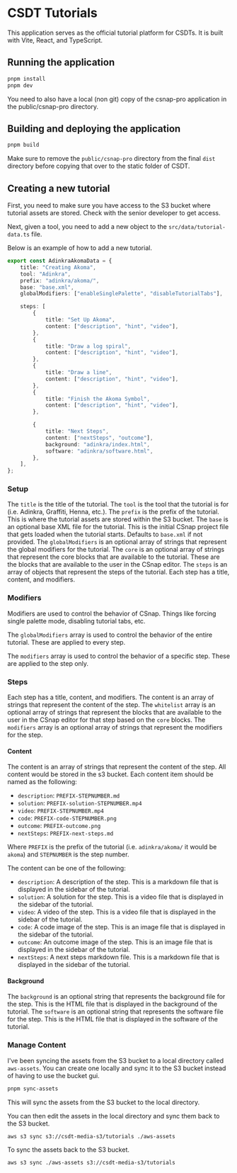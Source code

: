 # CSDT Tutorials

This application serves as the official tutorial platform for CSDTs. It is built with Vite, React, and TypeScript.

## Running the application

```bash
pnpm install
pnpm dev
```

You need to also have a local (non git) copy of the csnap-pro application in the public/csnap-pro directory.

## Building and deploying the application

```bash
pnpm build
```

Make sure to remove the `public/csnap-pro` directory from the final `dist` directory before copying that over to the static folder of CSDT.

## Creating a new tutorial

First, you need to make sure you have access to the S3 bucket where tutorial assets are stored. Check with the senior developer to get access.

Next, given a tool, you need to add a new object to the `src/data/tutorial-data.ts` file.

Below is an example of how to add a new tutorial.

```ts
export const AdinkraAkomaData = {
	title: "Creating Akoma",
	tool: "Adinkra",
	prefix: "adinkra/akoma/",
	base: "base.xml",
	globalModifiers: ["enableSinglePalette", "disableTutorialTabs"],

	steps: [
		{
			title: "Set Up Akoma",
			content: ["description", "hint", "video"],
		},
		{
			title: "Draw a log spiral",
			content: ["description", "hint", "video"],
		},
		{
			title: "Draw a line",
			content: ["description", "hint", "video"],
		},
		{
			title: "Finish the Akoma Symbol",
			content: ["description", "hint", "video"],
		},

		{
			title: "Next Steps",
			content: ["nextSteps", "outcome"],
			background: "adinkra/index.html",
			software: "adinkra/software.html",
		},
	],
};
```

### Setup

The `title` is the title of the tutorial.
The `tool` is the tool that the tutorial is for (i.e. Adinkra, Graffiti, Henna, etc.).
The `prefix` is the prefix of the tutorial. This is where the tutorial assets are stored within the S3 bucket.
The `base` is an optional base XML file for the tutorial. This is the initial CSnap project file that gets loaded when the tutorial starts. Defaults to `base.xml` if not provided.
The `globalModifiers` is an optional array of strings that represent the global modifiers for the tutorial.
The `core` is an optional array of strings that represent the core blocks that are available to the tutorial. These are the blocks that are available to the user in the CSnap editor.
The `steps` is an array of objects that represent the steps of the tutorial. Each step has a title, content, and modifiers.

### Modifiers

Modifiers are used to control the behavior of CSnap. Things like forcing single palette mode, disabling tutorial tabs, etc.

The `globalModifiers` array is used to control the behavior of the entire tutorial. These are applied to every step.

The `modifiers` array is used to control the behavior of a specific step. These are applied to the step only.

### Steps

Each step has a title, content, and modifiers.
The content is an array of strings that represent the content of the step.
The `whitelist` array is an optional array of strings that represent the blocks that are available to the user in the CSnap editor for that step based on the `core` blocks.
The `modifiers` array is an optional array of strings that represent the modifiers for the step.

#### Content

The content is an array of strings that represent the content of the step. All content would be stored in the s3 bucket. Each content item should be named as the following:

- `description`: `PREFIX-STEPNUMBER.md`
- `solution`: `PREFIX-solution-STEPNUMBER.mp4`
- `video`: `PREFIX-STEPNUMBER.mp4`
- `code`: `PREFIX-code-STEPNUMBER.png`
- `outcome`: `PREFIX-outcome.png`
- `nextSteps`: `PREFIX-next-steps.md`

Where `PREFIX` is the prefix of the tutorial (i.e. `adinkra/akoma/` it would be `akoma`) and `STEPNUMBER` is the step number.

The content can be one of the following:

- `description`: A description of the step. This is a markdown file that is displayed in the sidebar of the tutorial.
- `solution`: A solution for the step. This is a video file that is displayed in the sidebar of the tutorial.
- `video`: A video of the step. This is a video file that is displayed in the sidebar of the tutorial.
- `code`: A code image of the step. This is an image file that is displayed in the sidebar of the tutorial.
- `outcome`: An outcome image of the step. This is an image file that is displayed in the sidebar of the tutorial.
- `nextSteps`: A next steps markdown file. This is a markdown file that is displayed in the sidebar of the tutorial.

#### Background

The `background` is an optional string that represents the background file for the step. This is the HTML file that is displayed in the background of the tutorial.
The `software` is an optional string that represents the software file for the step. This is the HTML file that is displayed in the software of the tutorial.

### Manage Content

I've been syncing the assets from the S3 bucket to a local directory called `aws-assets`. You can create one locally and sync it to the S3 bucket instead of having to use the bucket gui.

```bash
pnpm sync-assets
```

This will sync the assets from the S3 bucket to the local directory.

You can then edit the assets in the local directory and sync them back to the S3 bucket.

```bash
aws s3 sync s3://csdt-media-s3/tutorials ./aws-assets
```

To sync the assets back to the S3 bucket.

```bash
aws s3 sync ./aws-assets s3://csdt-media-s3/tutorials
```
